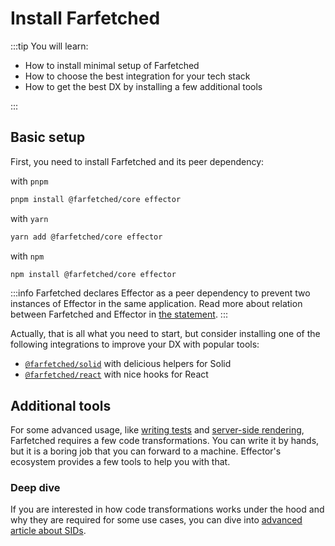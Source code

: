 # Install Farfetched

:::tip You will learn:

- How to install minimal setup of Farfetched
- How to choose the best integration for your tech stack
- How to get the best DX by installing a few additional tools

:::

## Basic setup

First, you need to install Farfetched and its peer dependency:

with `pnpm`

```sh
pnpm install @farfetched/core effector
```

with `yarn`

```sh
yarn add @farfetched/core effector
```

with `npm`

```sh
npm install @farfetched/core effector
```

:::info
Farfetched declares Effector as a peer dependency to prevent two instances of Effector in the same application. Read more about relation between Farfetched and Effector in [the statement](/statements/effector).
:::

Actually, that is all what you need to start, but consider installing one of the following integrations to improve your DX with popular tools:

- [`@farfetched/solid`](/integrations/solid/) with delicious helpers for Solid
- [`@farfetched/react`](/integrations/react/) with nice hooks for React

## Additional tools

For some advanced usage, like [writing tests](/recipes/testing) and [server-side rendering](/recipes/ssr), Farfetched requires a few code transformations. You can write it by hands, but it is a boring job that you can forward to a machine. Effector's ecosystem provides a few tools to help you with that.

<!--@include: ../shared/sids_plugins.md-->

### Deep dive

If you are interested in how code transformations works under the hood and why they are required for some use cases, you can dive into [advanced article about SIDs](/recipes/sids).
